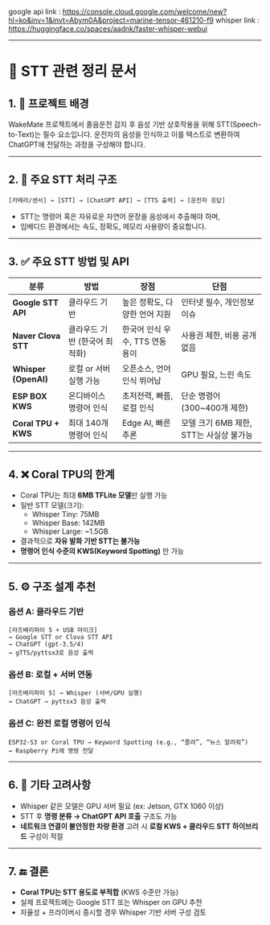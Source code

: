 google api link : https://console.cloud.google.com/welcome/new?hl=ko&inv=1&invt=Abym0A&project=marine-tensor-461210-f9
whisper link : https://huggingface.co/spaces/aadnk/faster-whisper-webui

---
# 🧠 STT 관련 정리 문서

## 1. 🎯 프로젝트 배경

WakeMate 프로젝트에서 졸음운전 감지 후 음성 기반 상호작용을 위해 STT(Speech-to-Text)는 필수 요소입니다. 운전자의 음성을 인식하고 이를 텍스트로 변환하여 ChatGPT에 전달하는 과정을 구성해야 합니다.

---

## 2. 📌 주요 STT 처리 구조

```text
[카메라/센서] → [STT] → [ChatGPT API] → [TTS 출력] → [운전자 응답]
```

- STT는 명령어 혹은 자유로운 자연어 문장을 음성에서 추출해야 하며,
- 임베디드 환경에서는 속도, 정확도, 메모리 사용량이 중요합니다.

---

## 3. ✅ 주요 STT 방법 및 API

| 분류 | 방법 | 장점 | 단점 |
|------|------|------|------|
| **Google STT API** | 클라우드 기반 | 높은 정확도, 다양한 언어 지원 | 인터넷 필수, 개인정보 이슈 |
| **Naver Clova STT** | 클라우드 기반 (한국어 최적화) | 한국어 인식 우수, TTS 연동 용이 | 사용권 제한, 비용 공개 없음 |
| **Whisper (OpenAI)** | 로컬 or 서버 실행 가능 | 오픈소스, 언어 인식 뛰어남 | GPU 필요, 느린 속도 |
| **ESP BOX KWS** | 온디바이스 명령어 인식 | 초저전력, 빠름, 로컬 인식 | 단순 명령어(300~400개 제한) |
| **Coral TPU + KWS** | 최대 140개 명령어 인식 | Edge AI, 빠른 추론 | 모델 크기 6MB 제한, STT는 사실상 불가능 |

---

## 4. ❌ Coral TPU의 한계

- Coral TPU는 최대 **6MB TFLite 모델**만 실행 가능
- 일반 STT 모델(크기):
  - Whisper Tiny: 75MB
  - Whisper Base: 142MB
  - Whisper Large: ~1.5GB
- 결과적으로 **자유 발화 기반 STT는 불가능**
- **명령어 인식 수준의 KWS(Keyword Spotting)** 만 가능

---

## 5. ⚙️ 구조 설계 추천

### 옵션 A: 클라우드 기반
```text
[라즈베리파이 5 + USB 마이크] 
→ Google STT or Clova STT API 
→ ChatGPT (gpt-3.5/4)
→ gTTS/pyttsx3로 음성 출력
```

### 옵션 B: 로컬 + 서버 연동
```text
[라즈베리파이 5] → Whisper (서버/GPU 실행)
→ ChatGPT → pyttsx3 음성 출력
```

### 옵션 C: 완전 로컬 명령어 인식
```text
ESP32-S3 or Coral TPU → Keyword Spotting (e.g., “졸려”, “뉴스 알려줘”)
→ Raspberry Pi에 명령 전달
```

---

## 6. 🧩 기타 고려사항

- Whisper 같은 모델은 GPU 서버 필요 (ex: Jetson, GTX 1060 이상)
- STT 후 **명령 분류 → ChatGPT API 호출** 구조도 가능
- **네트워크 연결이 불안정한 차량 환경** 고려 시 **로컬 KWS + 클라우드 STT 하이브리드** 구성이 적절

---

## 7. 🔚 결론

- **Coral TPU는 STT 용도로 부적합** (KWS 수준만 가능)
- 실제 프로젝트에는 Google STT 또는 Whisper on GPU 추천
- 자율성 + 프라이버시 중시할 경우 Whisper 기반 서버 구성 검토

